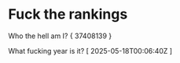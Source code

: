 # Fuck the rankings

Who the hell am I?
{ 37408139 }

What fucking year is it?
[ 2025-05-18T00:06:40Z ]
